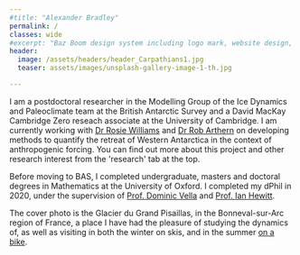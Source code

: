 ```yaml
---
#title: "Alexander Bradley"
permalink: /
classes: wide
#excerpt: "Baz Boom design system including logo mark, website design, and branding applications."
header:
  image: /assets/headers/header_Carpathians1.jpg
  teaser: assets/images/unsplash-gallery-image-1-th.jpg

---
```


I am a postdoctoral researcher in the Modelling Group of the Ice Dynamics and Paleoclimate team at the British Antarctic Survey and a David MacKay Cambridge Zero reseach associate at the University of Cambridge. I am currently working with [Dr Rosie Williams](https://people.maths.ox.ac.uk/hewitt/) and [Dr Rob Arthern](https://www.bas.ac.uk/profile/rart/) on developing methods to quantify the retreat of Western Antarctica in the context of anthropogenic forcing. You can find out more about this project and other research interest from the 'research' tab at the top.

Before moving to BAS, I completed undergraduate, masters and doctoral degrees in Mathematics at the University of Oxford. I completed my dPhil in 2020, under the supervision of [Prof. Dominic Vella](https://people.maths.ox.ac.uk/vella/index.html) and [Prof. Ian Hewitt](https://people.maths.ox.ac.uk/hewitt/).

The cover photo is the Glacier du Grand Pisaillas, in the Bonneval-sur-Arc region of France, a place I have had the pleasure of studying the dynamics of, as well as visiting in both the winter on skis, and in the summer [on a bike](https://www.strava.com/activities/3838044782).
